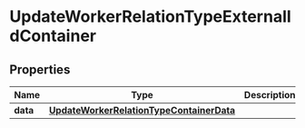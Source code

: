 

# UpdateWorkerRelationTypeExternalIdContainer


## Properties

| Name | Type | Description | Notes |
|------------ | ------------- | ------------- | -------------|
|**data** | [**UpdateWorkerRelationTypeContainerData**](UpdateWorkerRelationTypeContainerData.md) |  |  [optional] |



